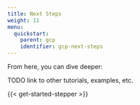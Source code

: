 ```yaml
---
title: Next Steps
weight: 11
menu:
  quickstart:
    parent: gcp
    identifier: gcp-next-steps
---
```


From here, you can dive deeper:

TODO link to other tutorials, examples, etc.

{{< get-started-stepper >}}
